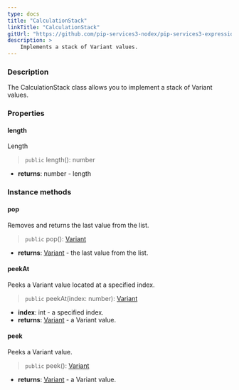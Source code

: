 ```yaml
---
type: docs
title: "CalculationStack"
linkTitle: "CalculationStack"
gitUrl: "https://github.com/pip-services3-nodex/pip-services3-expressions-nodex"
description: > 
    Implements a stack of Variant values.
---
```


### Description

The CalculationStack class allows you to implement a stack of Variant values.

### Properties

#### length
Length
> `public` length(): number

- **returns**: number - length


### Instance methods

#### pop
Removes and returns the last value from the list.
> `public` pop(): [Variant](../../variants/variant)

- **returns**: [Variant](../../variants/variant) - the last value from the list.

#### peekAt
Peeks a Variant value located at a specified index.
> `public` peekAt(index: number): [Variant](../../variants/variant)

- **index**: int - a specified index.
- **returns**: [Variant](../../variants/variant) - a Variant value.

#### peek
Peeks a Variant value.
> `public` peek(): [Variant](../../variants/variant)

- **returns**: [Variant](../../variants/variant) - a Variant value.



